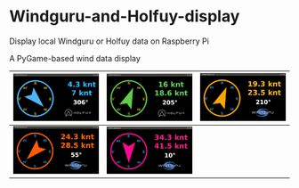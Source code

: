 # Windguru-and-Holfuy-display

Display local Windguru or Holfuy data on Raspberry Pi

A PyGame-based wind data display


|![screenshot1](screenshots/screenshot1.png)|![screenshot2](screenshots/screenshot2.png)|![screenshot3](screenshots/screenshot3.png)|
| ----------------------------------------- | ----------------------------------------- | ----------------------------------------- |
|![screenshot4](screenshots/screenshot4.png)|![screenshot5](screenshots/screenshot5.png)|                                           |    

